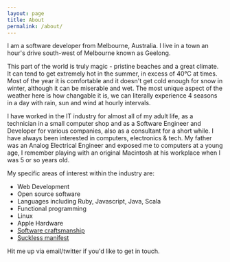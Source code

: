 ```yaml
---
layout: page
title: About
permalink: /about/
---
```


I am a software developer from Melbourne, Australia. I live in a town an hour's drive south-west of Melbourne known as Geelong.

This part of the world is truly magic - pristine beaches and a great climate. It can tend to get extremely hot in the summer, in excess of 40°C at times. Most of the year it is comfortable and it doesn't get cold enough for snow in winter, although it can be miserable and wet. The most unique aspect of the weather here is how changable it is, we can literally experience 4 seasons in a day with rain, sun and wind at hourly intervals.

I have worked in the IT industry for almost all of my adult life, as a technician in a small computer shop and as a Software Engineer and Developer for various companies, also as a consultant for a short while. I have always been interested in computers, electronics & tech. My father was an Analog Electrical Engineer and exposed me to computers at a young age, I remember playing with an original Macintosh at his workplace when I was 5 or so years old.

My specific areas of interest within the industry are:
- Web Development
- Open source software
- Languages including Ruby, Javascript, Java, Scala 
- Functional programming
- Linux
- Apple Hardware
- [Software craftsmanship][software-craftsmanship]
- [Suckless manifest][suckless-manifest]

Hit me up via email/twitter if you'd like to get in touch.

[software-craftsmanship]: http://manifesto.softwarecraftsmanship.org
[suckless-manifest]: https://suckless.org/philosophy
